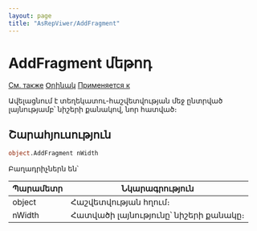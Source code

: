 ```yaml
---
layout: page
title: "AsRepViwer/AddFragment"
---
```



# AddFragment մեթոդ
 
[См. также](../AsRepViewer.md) [Օրինակ](../../Examples/E_AsRepViewer.html) [Применяется к](../AsRepViewer.md) 

Ավելացնում է տեղեկատու-հաշվետվության մեջ ընտրված լայնությամբ՝ նիշերի քանակով, նոր հատված։

## Շարահյուսություն

``` vb
object.AddFragment nWidth
```

Բաղադրիչներն են՝ 


| Պարամետր | Նկարագրություն |
|--|--|
| object | Հաշվետվության հղում։  |
| nWidth | Հատվածի լայնությունը՝ նիշերի քանակը։ |

